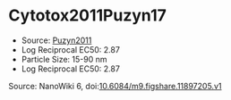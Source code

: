<a name="material" />

# Cytotox2011Puzyn17
<script type="application/ld+json">
  {
    "@context": "https://schema.org/",
    "@type": "ChemicalSubstance",
    "@id": "https://egonw.github.io/nanowiki/nanowiki17.html#material",
    "http://purl.org/dc/terms/conformsTo":
      {
        "@type": "CreativeWork",
        "@id": "https://bioschemas.org/profiles/ChemicalSubstance/0.4-RELEASE/"
      },
    "identfier": "17",
    "name": "Cytotox2011Puzyn17",
    "url": "https://egonw.github.io/nanowiki/nanowiki17.html#material",
    "sameAs": "http://127.0.0.1/mediawiki/index.php/Special:URIResolver/Cytotox2011Puzyn17"
  }
</script>


* Source: [Puzyn2011](articlePuzyn2011.md)
* Log Reciprocal EC50: 2.87 
* Particle Size: 15-90 nm
* Log Reciprocal EC50: 2.87 


Source: NanoWiki 6, doi:[10.6084/m9.figshare.11897205.v1](https://doi.org/10.6084/m9.figshare.11897205.v1)

